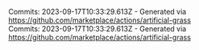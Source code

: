 Commits: 2023-09-17T10:33:29.613Z - Generated via https://github.com/marketplace/actions/artificial-grass
<br>
Commits: 2023-09-17T10:33:29.613Z - Generated via https://github.com/marketplace/actions/artificial-grass
<br>
